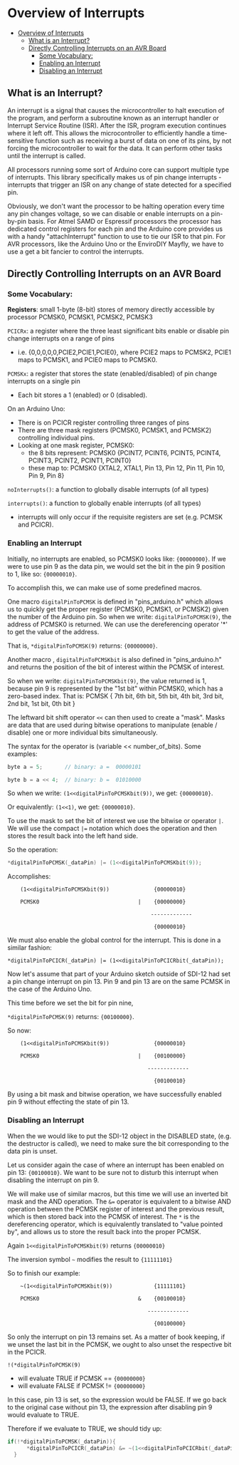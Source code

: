 # Overview of Interrupts<!--! {#interrupts_page} -->

<!--! @tableofcontents -->

<!--! @cond GitHub -->

- [Overview of Interrupts](#overview-of-interrupts)
  - [What is an Interrupt?](#what-is-an-interrupt)
  - [Directly Controlling Interrupts on an AVR Board](#directly-controlling-interrupts-on-an-avr-board)
    - [Some Vocabulary:](#some-vocabulary)
    - [Enabling an Interrupt](#enabling-an-interrupt)
    - [Disabling an Interrupt](#disabling-an-interrupt)

<!--! @endcond -->

## What is an Interrupt?<!--! {#interrupts_what} -->

An interrupt is a signal that causes the microcontroller to halt execution of the program, and perform a subroutine known as an interrupt handler or Interrupt Service Routine (ISR).
After the ISR, program execution continues where it left off.
This allows the microcontroller to efficiently handle a time-sensitive function such as receiving a burst of data on one of its pins, by not forcing the microcontroller to wait for the data.
It can perform other tasks until the interrupt is called.

All processors running some sort of Arduino core can support multiple type of interrupts.
This library specifically makes us of pin change interrupts - interrupts that trigger an ISR on any change of state detected for a specified pin.

Obviously, we don't want the processor to be halting operation every time any pin changes voltage, so we can disable or enable interrupts on a pin-by-pin basis.
For Atmel SAMD or Espressif processors the processor has dedicated control registers for each pin and the Arduino core provides us with a handy "attachInterrupt" function to use to tie our ISR to that pin.
For AVR processors, like the Arduino Uno or the EnviroDIY Mayfly, we have to use a get a bit fancier to control the interrupts.

## Directly Controlling Interrupts on an AVR Board<!--! {#interrupts_avr} -->

### Some Vocabulary:<!--! {#interrupts_vocab} -->

**Registers**: small 1-byte (8-bit) stores of memory directly accessible by processor
PCMSK0, PCMSK1, PCMSK2, PCMSK3

`PCICRx`: a register where the three least significant bits enable or disable pin change interrupts on a range of pins

- i.e. {0,0,0,0,0,PCIE2,PCIE1,PCIE0}, where PCIE2 maps to PCMSK2, PCIE1 maps to PCMSK1, and PCIE0 maps to PCMSK0.

`PCMSKx`: a register that stores the state (enabled/disabled) of pin change interrupts on a single pin

- Each bit stores a 1 (enabled) or 0 (disabled).

On an Arduino Uno:

- There is on PCICR register controlling three ranges of pins
- There are three mask registers (PCMSK0, PCMSK1, and PCMSK2) controlling individual pins.
- Looking at one mask register, PCMSK0:
  - the 8 bits represent: PCMSK0 {PCINT7, PCINT6, PCINT5, PCINT4, PCINT3, PCINT2, PCINT1, PCINT0}
  - these map to:         PCMSK0 {XTAL2,  XTAL1,  Pin 13, Pin 12, Pin 11, Pin 10, Pin 9,  Pin 8}

`noInterrupts()`: a function to globally disable interrupts (of all types)

`interrupts()`: a function to globally enable interrupts (of all types)

- interrupts will only occur if the requisite registers are set (e.g. PCMSK and PCICR).

### Enabling an Interrupt<!--! {#interrupts_enable} -->

Initially, no interrupts are enabled, so PCMSK0 looks like: `{00000000}`.
If we were to use pin 9 as the data pin, we would set the bit in the pin 9 position to 1, like so: `{00000010}`.

To accomplish this, we can make use of some predefined macros.

One macro `digitalPinToPCMSK` is defined in "pins_arduino.h" which allows us to quickly get the proper register (PCMSK0, PCMSK1, or PCMSK2) given the number of the Arduino pin.
So when we write: `digitalPinToPCMSK(9)`, the address of PCMSK0 is returned.
We can use the dereferencing operator '\*' to get the value of the address.

That is, `*digitalPinToPCMSK(9)` returns: `{00000000}`.

Another macro , `digitalPinToPCMSKbit` is also defined in "pins_arduino.h" and returns the position of the bit of interest within the PCMSK of interest.

So when we write: `digitalPinToPCMSKbit(9)`, the value returned is 1, because pin 9 is represented by the "1st bit" within PCMSK0, which has a zero-based index.
That is: PCMSK { 7th bit, 6th bit, 5th bit, 4th bit, 3rd bit, 2nd bit, 1st bit, 0th bit }

The leftward bit shift operator `<<` can then used to create a "mask".
Masks are data that are used during bitwise operations to manipulate (enable / disable) one or more individual bits simultaneously.

The syntax for the operator is (variable << number_of_bits).
Some examples:

```cpp
byte a = 5;       // binary: a =  00000101

byte b = a << 4;  // binary: b =  01010000
```

So when we write: `(1<<digitalPinToPCMSKbit(9))`, we get: `{00000010}`.

Or equivalently:  `(1<<1)`, we get: `{00000010}`.

To use the mask to set the bit of interest we use the bitwise or operator `|`.
We will use the compact `|=` notation which does the operation and then stores the result back into the left hand side.

So the operation:

```cpp
*digitalPinToPCMSK(_dataPin) |= (1<<digitalPinToPCMSKbit(9));
```

Accomplishes:

```unparsed
    (1<<digitalPinToPCMSKbit(9))              {00000010}

    PCMSK0                               |    {00000000}

                                             -------------

                                              {00000010}
```

We must also enable the global control for the interrupt. This is done in a similar fashion:

`*digitalPinToPCICR(_dataPin) |= (1<<digitalPinToPCICRbit(_dataPin));`

Now let's assume that part of your Arduino sketch outside of SDI-12 had set a pin change interrupt on pin 13.
Pin 9 and pin 13 are on the same PCMSK in the case of the Arduino Uno.

This time before we set the bit for pin nine,

`*digitalPinToPCMSK(9)` returns: `{00100000}`.

So now:

```unparsed
    (1<<digitalPinToPCMSKbit(9))              {00000010}

    PCMSK0                               |    {00100000}

                                            -------------

                                              {00100010}
```

By using a bit mask and bitwise operation, we have successfully enabled pin 9 without effecting the state of pin 13.

### Disabling an Interrupt<!--! {#interrupts_disable} -->

When the we would like to put the SDI-12 object in the DISABLED state, (e.g. the destructor is called), we need to make sure the bit corresponding to the data pin is unset.

Let us consider again the case of where an interrupt has been enabled on pin 13: `{00100010}`.
We want to be sure not to disturb this interrupt when disabling the interrupt on pin 9.

We will make use of similar macros, but this time we will use an inverted bit mask and the AND operation.
The `&=` operator is equivalent to a bitwise AND operation between the PCMSK register of interest and the previous result, which is then stored back into the PCMSK of interest.
The `*` is the dereferencing operator, which is equivalently translated to "value pointed by", and allows us to store the result back into the proper PCMSK.

Again `1<<digitalPinToPCMSKbit(9)` returns `{00000010}`

The inversion symbol `~` modifies the result to `{11111101}`

So to finish our example:

```unparsed
    ~(1<<digitalPinToPCMSKbit(9))             {11111101}

    PCMSK0                               &    {00100010}

                                            -------------

                                              {00100000}
```

So only the interrupt on pin 13 remains set.
As a matter of book keeping, if we unset the last bit in the PCMSK, we ought to also unset the respective bit in the PCICR.

`!(*digitalPinToPCMSK(9)`

- will evaluate TRUE if PCMSK == `{00000000}`
- will evaluate FALSE if PCMSK != `{00000000}`

In this case, pin 13 is set, so the expression would be FALSE.
If we go back to the original case without pin 13, the expression after disabling pin 9 would evaluate to TRUE.

Therefore if we evaluate to TRUE, we should tidy up:

```cpp
if(!*digitalPinToPCMSK(_dataPin)){
      *digitalPinToPCICR(_dataPin) &= ~(1<<digitalPinToPCICRbit(_dataPin));
  }
```
